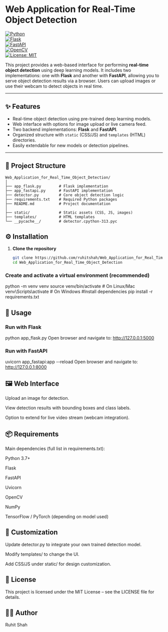 # Web Application for Real-Time Object Detection

[![Python](https://img.shields.io/badge/Python-3.7%2B-blue.svg)](https://www.python.org/)  
[![Flask](https://img.shields.io/badge/Flask-2.0+-green.svg)](https://flask.palletsprojects.com/)  
[![FastAPI](https://img.shields.io/badge/FastAPI-0.70+-teal.svg)](https://fastapi.tiangolo.com/)  
[![OpenCV](https://img.shields.io/badge/OpenCV-4.x-orange.svg)](https://opencv.org/)  
[![License: MIT](https://img.shields.io/badge/License-MIT-yellow.svg)](LICENSE)  

This project provides a web-based interface for performing **real-time object detection** using deep learning models. It includes two implementations: one with **Flask** and another with **FastAPI**, allowing you to serve object detection results via a browser. Users can upload images or use their webcam to detect objects in real time.

---

## ✨ Features
- Real-time object detection using pre-trained deep learning models.
- Web interface with options for image upload or live camera feed.
- Two backend implementations: **Flask** and **FastAPI**.
- Organized structure with `static` (CSS/JS) and `templates` (HTML) directories.
- Easily extendable for new models or detection pipelines.

---

## 📂 Project Structure

```text
Web_Application_for_Real_Time_Object_Detection/
│
├── app_flask.py        # Flask implementation
├── app_fastapi.py      # FastAPI implementation
├── detector.py         # Core object detection logic
├── requirements.txt    # Required Python packages
├── README.md           # Project documentation
│
├── static/             # Static assets (CSS, JS, images)
├── templates/          # HTML templates
└── __pycache__/        # detector.cpython-313.pyc

```

## ⚙️ Installation

1. **Clone the repository**
   ```bash
   git clone https://github.com/ruhitshah/Web_Application_for_Real_Time_Object_Detection.git
   cd Web_Application_for_Real_Time_Object_Detection
### Create and activate a virtual environment (recommended)
python -m venv venv
source venv/bin/activate   # On Linux/Mac
venv\Scripts\activate      # On Windows
#Install dependencies
pip install -r requirements.txt
## 🚀 Usage
### Run with Flask
python app_flask.py
Open browser and navigate to: http://127.0.0.1:5000

### Run with FastAPI
uvicorn app_fastapi:app --reload
Open browser and navigate to: http://127.0.0.1:8000

## 🖼️ Web Interface
Upload an image for detection.

View detection results with bounding boxes and class labels.

Option to extend for live video stream (webcam integration).

## 📦 Requirements
Main dependencies (full list in requirements.txt):

Python 3.7+

Flask

FastAPI

Uvicorn

OpenCV

NumPy

TensorFlow / PyTorch (depending on model used)

## 🔧 Customization
Update detector.py to integrate your own trained detection model.

Modify templates/ to change the UI.

Add CSS/JS under static/ for design customization.

## 📜 License
This project is licensed under the MIT License – see the LICENSE file for details.

## 👨‍💻 Author
Ruhit Shah
